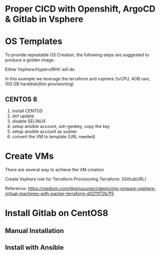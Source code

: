 # Proper CICD with Openshift, ArgoCD & Gitlab in Vsphere


# OS Templates

To provide repeatable OS Creation, the following steps are suggested to produce a golden image.

Either Vsphere/Hyperv/RHV will do

In this example we leverage the terraform and vsphere
2vCPU, 4GB ram, 100 GB harddisk(thin provisioning)

## CENTOS 8

1. Install CENTOS
2. dnf update
3. disable SELINUX
4. setup ansible account, ssh-genkey, copy the key
5. setup ansible account as sudoer
6. convert the VM to template (URL needed)

# Create VMs
There are several way to achieve the VM creation

Create Vsphere role for Terraform Provisioning
Terraform:
(GithubURL)

Reference: https://medium.com/@gmusumeci/deploying-vmware-vsphere-virtual-machines-with-packer-terraform-d0211f72b7f5

# Install Gitlab on CentOS8

## Manual Installation

## Install with Ansible